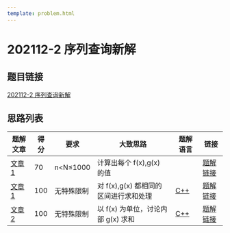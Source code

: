 ```yaml
---
template: problem.html
---
```

# 202112-2 序列查询新解

## 题目链接

[202112-2 序列查询新解](http://118.190.20.162/view.page?gpid=T137)

## 思路列表

<table id="idea_list" class="display nowrap" style="width:100%">
  <thead>
  <tr>
    <th>题解文章</th>
    <th>得分</th>
    <th>要求</th>
    <th>大致思路</th>
    <th>题解语言</th>
    <th>链接</th>
  </tr>
  </thead>
  <tbody>
    <tr>
      <td><a href="1">文章 1</a></td>
      <td>70</td>
      <td>n&lt;N&le;1000</th>
      <td>计算出每个 f(x),g(x) 的值</td>
      <td> </td>
      <td><a href="1#70">题解链接</a></td>
    </tr>
    <tr>
      <td><a href="1">文章 1</a></td>
      <td>100</td>
      <td>无特殊限制</th>
      <td>对 f(x),g(x) 都相同的区间进行求和处理</td>
      <td><a href="1#code1">C++</a></td>
      <td><a href="1#100-fxgx">题解链接</a></td>
    </tr>
    <tr>
      <td><a href="2">文章 2</a></td>
      <td>100</td>
      <td>无特殊限制</th>
      <td>以 f(x) 为单位，讨论内部 g(x) 求和</td>
      <td><a href="2#code1">C++</a></td>
      <td><a href="2#100-fx-gx">题解链接</a></td>
    </tr>
  </tbody>
</table>
